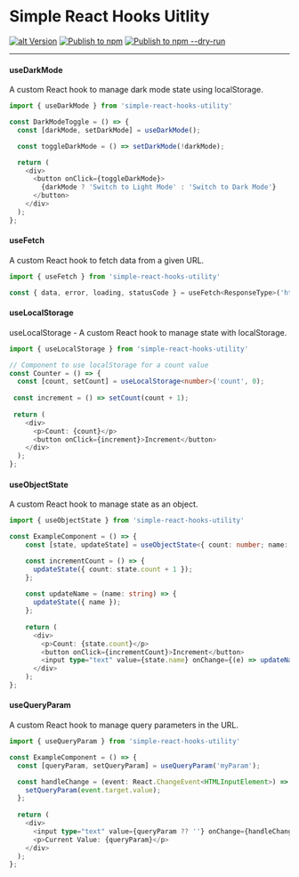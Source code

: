 # Simple React Hooks Uitlity

[![alt Version](https://img.shields.io/npm/v/simple-react-hooks-utility?color=blue)](https://www.npmjs.com/package/simple-react-hooks-utility) [![Publish to npm](https://github.com/ajaxer-org/simple-react-hooks/actions/workflows/publish.yml/badge.svg)](https://github.com/ajaxer-org/simple-react-hooks/actions/workflows/publish.yml) [![Publish to npm --dry-run](https://github.com/ajaxer-org/simple-react-hooks/actions/workflows/publish-dry-run.yml/badge.svg)](https://github.com/ajaxer-org/simple-react-hooks/actions/workflows/publish-dry-run.yml)

---

#### useDarkMode
A custom React hook to manage dark mode state using localStorage.

``` typescript
import { useDarkMode } from 'simple-react-hooks-utility'

const DarkModeToggle = () => {
  const [darkMode, setDarkMode] = useDarkMode();

  const toggleDarkMode = () => setDarkMode(!darkMode);

  return (
    <div>
      <button onClick={toggleDarkMode}>
        {darkMode ? 'Switch to Light Mode' : 'Switch to Dark Mode'}
      </button>
    </div>
  );
};
```



#### useFetch
A custom React hook to fetch data from a given URL.

```javascript
import { useFetch } from 'simple-react-hooks-utility'

const { data, error, loading, statusCode } = useFetch<ResponseType>('https://api.myserver.com');
```



#### useLocalStorage
useLocalStorage - A custom React hook to manage state with localStorage.

``` typescript
import { useLocalStorage } from 'simple-react-hooks-utility'

// Component to use localStorage for a count value
const Counter = () => {
  const [count, setCount] = useLocalStorage<number>('count', 0);
 
 const increment = () => setCount(count + 1);
 
 return (
    <div>
      <p>Count: {count}</p>
      <button onClick={increment}>Increment</button>
    </div>
  );
};
```



#### useObjectState
A custom React hook to manage state as an object.

``` typescript
import { useObjectState } from 'simple-react-hooks-utility'

const ExampleComponent = () => {
    const [state, updateState] = useObjectState<{ count: number; name: string }>({ count: 0, name: "" });

    const incrementCount = () => {
      updateState({ count: state.count + 1 });
    };
    
    const updateName = (name: string) => {
      updateState({ name });
    };
    
    return (
      <div>
        <p>Count: {state.count}</p>
        <button onClick={incrementCount}>Increment</button>
        <input type="text" value={state.name} onChange={(e) => updateName(e.target.value)} />
      </div>
    );
};
 ```



#### useQueryParam
A custom React hook to manage query parameters in the URL.

``` typescript
import { useQueryParam } from 'simple-react-hooks-utility'

const ExampleComponent = () => {
  const [queryParam, setQueryParam] = useQueryParam('myParam');

  const handleChange = (event: React.ChangeEvent<HTMLInputElement>) => {
    setQueryParam(event.target.value);
  };
  
  return (
    <div>
      <input type="text" value={queryParam ?? ''} onChange={handleChange} />
      <p>Current Value: {queryParam}</p>
    </div>
  );
};
```
